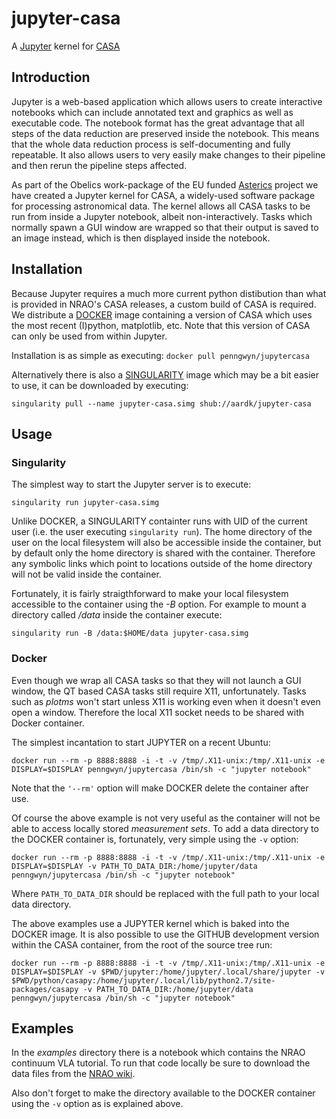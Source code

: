 # jupyter-casa
A [Jupyter](http://jupyter.org/) kernel for [CASA](https://casa.nrao.edu/)

## Introduction

Jupyter is a web-based application which allows users to create interactive notebooks which can 
include annotated text and graphics as well as executable code. The notebook format has the great advantage that all 
steps of the data reduction are preserved inside the notebook. This means that the whole data reduction process is 
self-documenting and fully repeatable. It also allows users to very easily make changes to their pipeline and then rerun 
the pipeline steps affected.

As part of the Obelics work-package of the EU funded [Asterics](https://www.asterics2020.eu/) project we have created a 
Jupyter kernel for CASA, a widely-used software package for processing astronomical data. 
The kernel allows all CASA tasks to be run from inside a Jupyter notebook, albeit non-interactively. Tasks which normally 
spawn a GUI window are wrapped so that their output is saved to an image instead, which is then displayed inside the notebook.

## Installation

Because Jupyter requires a much more current python distibution than what is provided in NRAO's CASA releases, a custom build
of CASA is required. We distribute a [DOCKER](https://www.docker.com/) image containing a version of CASA which uses the
most recent (I)python, matplotlib, etc. Note that this version of CASA can only be used from within Jupyter.

Installation is as simple as executing:
`
docker pull penngwyn/jupytercasa
`

Alternatively there is also a [SINGULARITY](http://singularity.lbl.gov/index.html) image which may be a bit easier to use, it can be downloaded by executing:

`
singularity pull --name jupyter-casa.simg shub://aardk/jupyter-casa
`

## Usage
### Singularity
The simplest way to start the Jupyter server is to execute:

`
singularity run jupyter-casa.simg
`

Unlike DOCKER, a SINGULARITY containter runs with UID of the current user (i.e. the user executing `singularity run`).
The home directory of the user on the local filesystem will also be accessible inside the container, but by default
only the home directory is shared with the container. Therefore any symbolic links which point to locations outside of the
home directory will not be valid inside the container.

Fortunately, it is fairly straigthforward to make your local filesystem accessible to the container using the *-B* option.
For example to mount a directory called */data* inside the container execute:

`
singularity run -B /data:$HOME/data jupyter-casa.simg
`

### Docker
Even though we wrap all CASA tasks so that they will not launch a GUI window, the QT based CASA tasks still require X11, unfortunately.
Tasks such as *plotms* won't start unless X11 is working even when it doesn't even open a window.
Therefore the local X11 socket needs to be shared with Docker container.

The simplest incantation to start JUPYTER on a recent Ubuntu:

`
docker run --rm -p 8888:8888 -i -t -v /tmp/.X11-unix:/tmp/.X11-unix -e DISPLAY=$DISPLAY penngwyn/jupytercasa /bin/sh -c "jupyter notebook"
`

Note that the `'--rm'` option will make DOCKER delete the container after use.

Of course the above example is not very useful as the container will not be able to access locally stored *measurement sets*.
To add a data directory to the DOCKER container is, fortunately, very simple using the `-v` option:

`
docker run --rm -p 8888:8888 -i -t -v /tmp/.X11-unix:/tmp/.X11-unix -e DISPLAY=$DISPLAY -v PATH_TO_DATA_DIR:/home/jupyter/data penngwyn/jupytercasa /bin/sh -c "jupyter notebook"
`

Where `PATH_TO_DATA_DIR` should be replaced with the full path to your local data directory.

The above examples use a JUPYTER kernel which is baked into the DOCKER image. It is also possible to use the GITHUB development version
within the CASA container, from the root of the source tree run:

`
docker run --rm -p 8888:8888 -i -t -v /tmp/.X11-unix:/tmp/.X11-unix -e DISPLAY=$DISPLAY -v $PWD/jupyter:/home/jupyter/.local/share/jupyter -v $PWD/python/casapy:/home/jupyter/.local/lib/python2.7/site-packages/casapy -v PATH_TO_DATA_DIR:/home/jupyter/data penngwyn/jupytercasa /bin/sh -c "jupyter notebook"
` 

## Examples

In the *examples* directory there is a notebook which contains the NRAO continuum VLA tutorial. To run that code locally
be sure to download the data files from the [NRAO wiki](https://casaguides.nrao.edu/index.php?title=VLA_Continuum_Tutorial_3C391).

Also don't forget to make the directory available to the DOCKER container using the `-v` option as is explained above.
